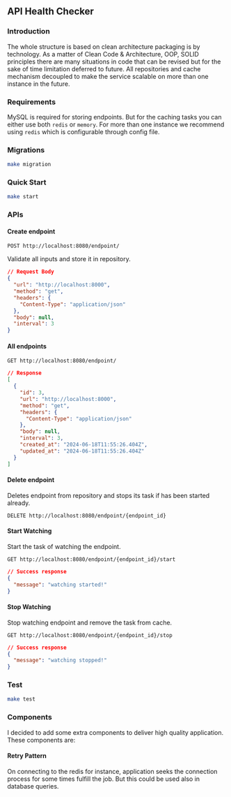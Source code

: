 ## API Health Checker

### Introduction

The whole structure is based on clean architecture packaging is by technology. As a matter of Clean Code & Architecture,
OOP, SOLID principles there are many situations in code that can be revised but for the sake of time limitation deferred
to future. All repositories and cache mechanism decoupled to make the service scalable on more than one instance in the
future.

### Requirements

MySQL is required for storing endpoints. But for the caching tasks you can either use both `redis` or `memory`. For more than one
instance we recommend using `redis` which is configurable through config file.

### Migrations

```bash
make migration
```

### Quick Start

```bash
make start
```

### APIs

#### Create endpoint

```http request
POST http://localhost:8080/endpoint/
```

Validate all inputs and store it in repository.

```json lines
// Request Body
{
  "url": "http://localhost:8000",
  "method": "get",
  "headers": {
    "Content-Type": "application/json"
  },
  "body": null,
  "interval": 3
}
```

#### All endpoints

```http request
GET http://localhost:8080/endpoint/
```

```json lines
// Response
[
  {
    "id": 3,
    "url": "http://localhost:8000",
    "method": "get",
    "headers": {
      "Content-Type": "application/json"
    },
    "body": null,
    "interval": 3,
    "created_at": "2024-06-18T11:55:26.404Z",
    "updated_at": "2024-06-18T11:55:26.404Z"
  }
]
```

#### Delete endpoint

Deletes endpoint from repository and stops its task if has been started already.

```http request
DELETE http://localhost:8080/endpoint/{endpoint_id}
```

#### Start Watching

Start the task of watching the endpoint.

```http request
GET http://localhost:8080/endpoint/{endpoint_id}/start
```

```json lines
// Success response
{
  "message": "watching started!"
}
```

#### Stop Watching

Stop watching endpoint and remove the task from cache.

```http request
GET http://localhost:8080/endpoint/{endpoint_id}/stop
```

```json lines
// Success response
{
  "message": "watching stopped!"
}
```

### Test

```bash
make test
```

### Components

I decided to add some extra components to deliver high quality application. These components are:

#### Retry Pattern

On connecting to the redis for instance, application seeks the connection process for some times fulfill the job. But
this could be used also in database queries.
